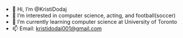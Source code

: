 - 👋 Hi, I’m @KristiDodaj
- 👀 I’m interested in computer science, acting, and football(soccer)
- 🌱 I’m currently learning computer science at University of Toronto
- 📫 Email: kristidodaj001@gmail.com

<!---
KristiDodaj/KristiDodaj is a ✨ special ✨ repository because its `README.md` (this file) appears on your GitHub profile.
You can click the Preview link to take a look at your changes.
--->
